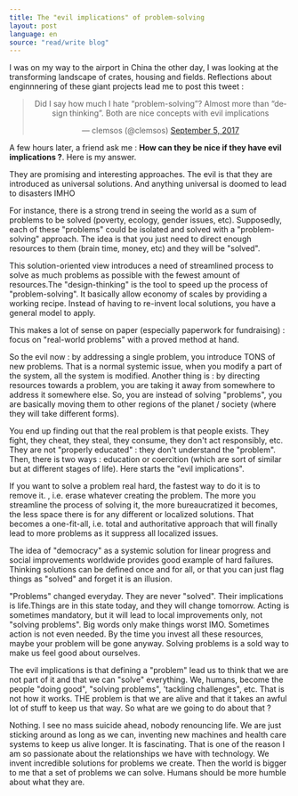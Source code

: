 ```yaml
---
title: The "evil implications" of problem-solving
layout: post
language: en
source: "read/write blog"
---
```


I was on my way to the airport in China the other day, I was looking at the transforming landscape of crates, housing and fields. Reflections about enginnnering of these giant projects lead me to post this tweet :

<div style="text-align:center">
<blockquote class="twitter-tweet" data-lang="en"><p lang="en" dir="ltr">Did I say how much I hate “problem-solving”? Almost more than “design thinking”. Both are nice concepts with evil implications</p>&mdash; clemsos (@clemsos) <a href="https://twitter.com/clemsos/status/904893712685080576">September 5, 2017</a></blockquote>
<script async src="//platform.twitter.com/widgets.js" charset="utf-8"></script>
</div>

A few hours later, a friend ask me : **How can they be nice if they have evil implications ?**. Here is my answer.

They are promising and interesting approaches. The evil is that they are introduced as universal solutions. And anything universal is doomed to lead to disasters IMHO

For instance, there is a strong trend in seeing the world as a sum of problems to be solved (poverty, ecology, gender issues, etc). Supposedly, each of these "problems" could be isolated and solved with a "problem-solving" approach. The idea is that you just need to direct enough resources to them (brain time, money, etc) and they will be "solved".

This solution-oriented view introduces a need of streamlined process to solve as much problems as possible with the fewest amount of resources.The "design-thinking" is the tool to speed up the process of "problem-solving". It basically allow economy of scales by providing a working recipe. Instead of having to re-invent local solutions, you have a general model to apply.

This makes a lot of sense on paper (especially paperwork for fundraising) : focus on "real-world problems" with a proved method at hand.

So the evil now : by addressing a single problem, you introduce TONS of new problems. That is a normal systemic issue, when you modify a part of the system, all the system is modified. Another thing is : by directing resources towards a problem, you are taking it away from somewhere to address it somewhere else. So, you are instead of solving "problems", you are basically moving them to other regions of the planet / society (where they will take different forms).

You end up finding out that the real problem is that people exists. They fight, they cheat, they steal, they consume, they don't act responsibly, etc. They are not "properly educated" : they don't understand the "problem". Then, there is two ways : education or coercition (which are sort of similar but at different stages of life). Here starts the "evil implications".

If you want to solve a problem real hard, the fastest way to do it is to remove it. , i.e. erase whatever creating the problem. The more you streamline the process of solving it, the more bureaucratized it becomes, the less space there is for any different or localized solutions. That becomes a one-fit-all, i.e. total and authoritative approach that will finally lead to more problems as it suppress all localized issues.

The idea of "democracy" as a systemic solution for linear progress and social improvements worldwide provides good example of hard failures. Thinking solutions can be defined once and for all, or that you can just flag things as "solved" and forget it is an illusion.

"Problems" changed everyday. They are never "solved". Their implications is life.Things are in this state today, and they will change tomorrow. Acting is sometimes mandatory, but it will lead to local improvements only, not "solving problems". Big words only make things worst IMO. Sometimes action is not even needed. By the time you invest all these resources, maybe your problem will be gone anyway. Solving problems is a sold way to make us feel good about ourselves.

The evil implications is that defining a "problem" lead us to think that we are not part of it and that we can "solve" everything. We, humans, become the people "doing good", "solving problems", 'tackling challenges", etc. That is not how it works. THE problem is that we are alive and that it takes an awful lot of stuff to keep us that way. So what are we going to do about that ?

Nothing. I see no mass suicide ahead, nobody renouncing life. We are just sticking around as long as we can, inventing new machines and health care systems to keep us alive longer. It is fascinating. That is one of the reason I am so passionate about the relationships we have with technology. We invent incredible solutions for problems we create. Then the world is bigger to me that a set of problems we can solve. Humans should be more humble about what they are.
